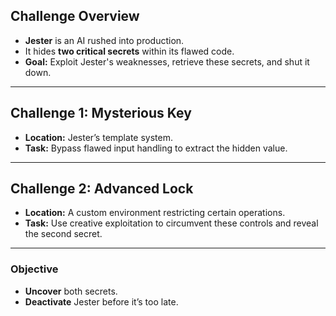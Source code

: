 ## Challenge Overview
- **Jester** is an AI rushed into production.
- It hides **two critical secrets** within its flawed code.
- **Goal:** Exploit Jester's weaknesses, retrieve these secrets, and shut it down.

---

## Challenge 1: Mysterious Key
- **Location:** Jester’s template system.
- **Task:** Bypass flawed input handling to extract the hidden value.

---

## Challenge 2: Advanced Lock
- **Location:** A custom environment restricting certain operations.
- **Task:** Use creative exploitation to circumvent these controls and reveal the second secret.

---

### Objective
- **Uncover** both secrets.
- **Deactivate** Jester before it’s too late.
